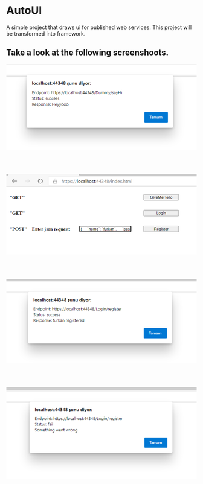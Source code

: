 # AutoUI
A simple project that draws ui for published web services. This project will be transformed into framework.

## Take a look at the following screenshoots.

<p align="center">
  <img src="https://github.com/frkn2076/AutoUI/blob/master/AutoUI/src/autoui2.PNG">
</p>

<br></br>

<p align="center">
  <img src="https://github.com/frkn2076/AutoUI/blob/master/AutoUI/src/autoui3.PNG">
</p>

<br></br>

<p align="center">
  <img src="https://github.com/frkn2076/AutoUI/blob/master/AutoUI/src/autoui4.PNG">
</p>

<br></br>

<p align="center">
  <img src="https://github.com/frkn2076/AutoUI/blob/master/AutoUI/src/autoui5.PNG">
</p>
